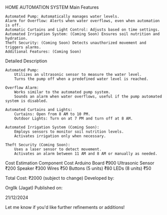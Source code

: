 HOME AUTOMATION SYSTEM
Main Features

    Automated Pump: Automatically manages water levels.
    Alarm for Overflow: Alerts when water overflows, even when automation is off.
    Automatic Curtains and Light Control: Adjusts based on time settings.
    Automated Irrigation System: (Coming Soon) Ensures soil nutrition and hydration.
    Theft Security: (Coming Soon) Detects unauthorized movement and triggers alarms.
    Additional Features: (Coming Soon)

Detailed Description

    Automated Pump:
        Utilizes an ultrasonic sensor to measure the water level.
        Turns the pump off when a predefined water level is reached.

    Overflow Alarm:
        Works similar to the automated pump system.
        Sounds an alarm when water overflows, useful if the pump automated system is disabled.

    Automated Curtains and Lights:
        Curtains: Open from 8 AM to 10 PM.
        Outdoor Lights: Turn on at 7 PM and turn off at 8 AM.

    Automated Irrigation System (Coming Soon):
        Employs sensors to monitor soil nutrition levels.
        Activates irrigation only when necessary.

    Theft Security (Coming Soon):
        Uses a laser sensor to detect movement.
        Activates an alarm between 11 AM and 8 AM or manually as needed.

Cost Estimation
Component	Cost
Arduino Board	₹900
Ultrasonic Sensor	₹200
Speaker	₹300
Wires	₹50
Buttons (5 units)	₹80
LEDs (8 units)	₹50

Total Cost: ₹2000 (subject to change)
Developed by:

Orgllk (Jagat)
Published on:

21/12/2024

Let me know if you'd like further refinements or additions!
